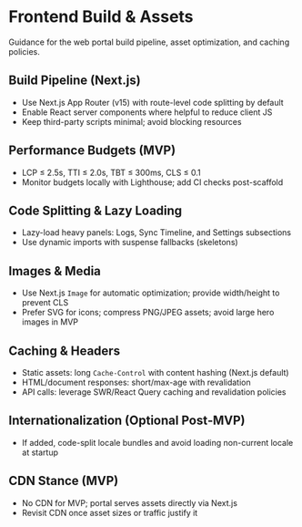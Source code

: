 # Frontend Build & Assets

Guidance for the web portal build pipeline, asset optimization, and caching policies.

## Build Pipeline (Next.js)
- Use Next.js App Router (v15) with route-level code splitting by default
- Enable React server components where helpful to reduce client JS
- Keep third-party scripts minimal; avoid blocking resources

## Performance Budgets (MVP)
- LCP ≤ 2.5s, TTI ≤ 2.0s, TBT ≤ 300ms, CLS ≤ 0.1
- Monitor budgets locally with Lighthouse; add CI checks post-scaffold

## Code Splitting & Lazy Loading
- Lazy-load heavy panels: Logs, Sync Timeline, and Settings subsections
- Use dynamic imports with suspense fallbacks (skeletons)

## Images & Media
- Use Next.js `Image` for automatic optimization; provide width/height to prevent CLS
- Prefer SVG for icons; compress PNG/JPEG assets; avoid large hero images in MVP

## Caching & Headers
- Static assets: long `Cache-Control` with content hashing (Next.js default)
- HTML/document responses: short/max-age with revalidation
- API calls: leverage SWR/React Query caching and revalidation policies

## Internationalization (Optional Post‑MVP)
- If added, code-split locale bundles and avoid loading non-current locale at startup

## CDN Stance (MVP)
- No CDN for MVP; portal serves assets directly via Next.js
- Revisit CDN once asset sizes or traffic justify it
